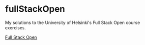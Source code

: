 # fullStackOpen
My solutions to the University of Helsinki's Full Stack Open course exercises.

[Full Stack Open](https://fullstackopen.com/en/)
